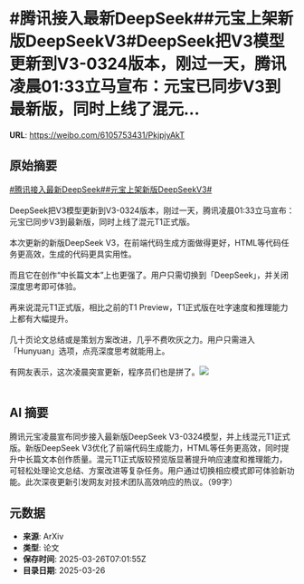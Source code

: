# #腾讯接入最新DeepSeek##元宝上架新版DeepSeekV3#DeepSeek把V3模型更新到V3-0324版本，刚过一天，腾讯凌晨01:33立马宣布：元宝已同步V3到最新版，同时上线了混元...

**URL**: https://weibo.com/6105753431/PkjpjyAkT

## 原始摘要

<a href="https://m.weibo.cn/search?containerid=231522type%3D1%26t%3D10%26q%3D%23%E8%85%BE%E8%AE%AF%E6%8E%A5%E5%85%A5%E6%9C%80%E6%96%B0DeepSeek%23&amp;extparam=%23%E8%85%BE%E8%AE%AF%E6%8E%A5%E5%85%A5%E6%9C%80%E6%96%B0DeepSeek%23" data-hide=""><span class="surl-text">#腾讯接入最新DeepSeek#</span></a><a href="https://m.weibo.cn/search?containerid=231522type%3D1%26t%3D10%26q%3D%23%E5%85%83%E5%AE%9D%E4%B8%8A%E6%9E%B6%E6%96%B0%E7%89%88DeepSeekV3%23&amp;extparam=%23%E5%85%83%E5%AE%9D%E4%B8%8A%E6%9E%B6%E6%96%B0%E7%89%88DeepSeekV3%23" data-hide=""><span class="surl-text">#元宝上架新版DeepSeekV3#</span></a><br><br>DeepSeek把V3模型更新到V3-0324版本，刚过一天，腾讯凌晨01:33立马宣布：元宝已同步V3到最新版，同时上线了混元T1正式版。<br><br>本次更新的新版DeepSeek V3，在前端代码生成方面做得更好，HTML等代码任务更高效，生成的代码更具实用性。<br><br>而且它在创作“中长篇文本”上也更强了。用户只需切换到「DeepSeek」，并关闭深度思考即可体验。<br><br>再来说混元T1正式版，相比之前的T1 Preview，T1正式版在吐字速度和推理能力上都有大幅提升。<br><br>几十页论文总结或是策划方案改进，几乎不费吹灰之力。用户只需进入「Hunyuan」选项，点亮深度思考就能用上。<br><br>有网友表示，这次凌晨突宣更新，程序员们也是拼了。<img style="" src="https://tvax3.sinaimg.cn/large/006Fd7o3gy1hzu80awsqqj312w1ce4d7.jpg" referrerpolicy="no-referrer"><br><br>

## AI 摘要

腾讯元宝凌晨宣布同步接入最新版DeepSeek V3-0324模型，并上线混元T1正式版。新版DeepSeek V3优化了前端代码生成能力，HTML等任务更高效，同时提升中长篇文本创作质量。混元T1正式版较预览版显著提升响应速度和推理能力，可轻松处理论文总结、方案改进等复杂任务。用户通过切换相应模式即可体验新功能。此次深夜更新引发网友对技术团队高效响应的热议。（99字）

## 元数据

- **来源**: ArXiv
- **类型**: 论文
- **保存时间**: 2025-03-26T07:01:55Z
- **目录日期**: 2025-03-26
